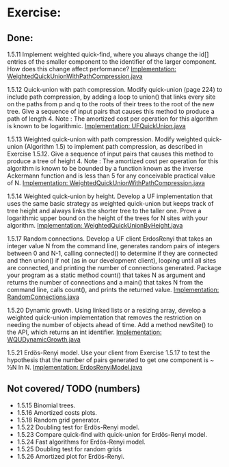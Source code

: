# Exercise:

## Done:

1.5.11 Implement weighted quick-find, where you always change the id[] entries of the smaller component to the
identifier of the larger component. How does this change affect performance?
[Implementation: WeightedQuickUnionWithPathCompression.java](./creative/WeightedQuickUnionWithPathCompression.java)

1.5.12 Quick-union with path compression. Modify quick-union (page 224) to include path compression, by adding a loop to
union() that links every site on the paths from p and q to the roots of their trees to the root of the new tree. Give a
sequence of input pairs that causes this method to produce a path of length 4. Note : The amortized cost per operation
for this algorithm is known to be logarithmic.
[Implementation: UFQuickUnion.java](./UFQuickUnion.java)

1.5.13 Weighted quick-union with path compression. Modify weighted quick-union (Algorithm 1.5) to implement path
compression, as described in Exercise 1.5.12. Give a sequence of input pairs that causes this method to produce a tree
of height 4. Note : The amortized cost per operation for this algorithm is known to be bounded by a function known as
the inverse Ackermann function and is less than 5 for any conceivable practical value of N.
[Implementation: WeightedQuickUnionWithPathCompression.java](./creative/WeightedQuickUnionWithPathCompression.java)

1.5.14 Weighted quick-union by height. Develop a UF implementation that uses the same basic strategy as weighted
quick-union but keeps track of tree height and always links the shorter tree to the taller one. Prove a logarithmic
upper bound on the height of the trees for N sites with your algorithm.
[Implementation: WeightedQuickUnionByHeight.java](./creative/WeightedQuickUnionByHeight.java)

1.5.17 Random connections.
Develop a UF client ErdosRenyi that takes an integer value N from the command line,
generates random pairs of integers between 0 and N-1, calling connected() to determine
if they are connected and then union() if not (as in our development client),
looping until all sites are connected, and printing the number of connections generated.
Package your program as a static method count() that takes N as argument and returns the number
of connections and a main() that takes N from the command line, calls count(), and prints the returned value.
[Implementation: RandomConnections.java](./creative/RandomConnections.java)

1.5.20 Dynamic growth. Using linked lists or a resizing array, develop a weighted quick-union implementation that
removes the restriction on needing the number of objects ahead of time. Add a method newSite() to the API, which returns
an int identifier.
[Implementation: WQUDynamicGrowth.java](./creative/WQUDynamicGrowth.java)

1.5.21 Erdös-Renyi model. Use your client from Exercise 1.5.17
to test the hypothesis that the number of pairs generated to get one component is ~ 1⁄2N ln N.
[Implementation: ErdosRenyiModel.java](./experiments/ErdosRenyiModel.java)

## Not covered/ TODO (numbers)

- 1.5.15 Binomial trees.
- 1.5.16 Amortized costs plots.
- 1.5.18 Random grid generator.
- 1.5.22 Doubling test for Erdös-Renyi model.
- 1.5.23 Compare quick-find with quick-union for Erdös-Renyi model.
- 1.5.24 Fast algorithms for Erdös-Renyi model.
- 1.5.25 Doubling test for random grids
- 1.5.26 Amortized plot for Erdös-Renyi. 
